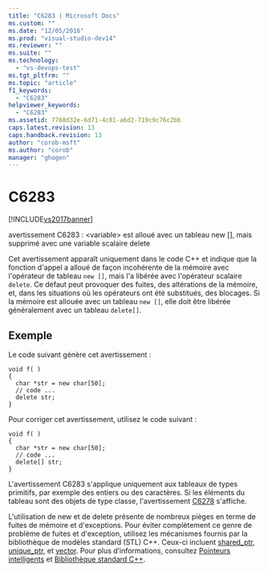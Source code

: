 ```yaml
---
title: "C6283 | Microsoft Docs"
ms.custom: ""
ms.date: "12/05/2016"
ms.prod: "visual-studio-dev14"
ms.reviewer: ""
ms.suite: ""
ms.technology: 
  - "vs-devops-test"
ms.tgt_pltfrm: ""
ms.topic: "article"
f1_keywords: 
  - "C6283"
helpviewer_keywords: 
  - "C6283"
ms.assetid: 7760d32e-6d71-4c81-a6d2-719c9c76c2bb
caps.latest.revision: 13
caps.handback.revision: 13
author: "corob-msft"
ms.author: "corob"
manager: "ghogen"
---
```

# C6283
[!INCLUDE[vs2017banner](../code-quality/includes/vs2017banner.md)]

avertissement C6283 : \<variable\> est alloué avec un tableau new \[\], mais supprimé avec une variable scalaire delete  
  
 Cet avertissement apparaît uniquement dans le code C\+\+ et indique que la fonction d'appel a alloué de façon incohérente de la mémoire avec l'opérateur de tableau `new []`, mais l'a libérée avec l'opérateur scalaire `delete`.  Ce défaut peut provoquer des fuites, des altérations de la mémoire, et, dans les situations où les opérateurs ont été substitués, des blocages.  Si la mémoire est allouée avec un tableau `new []`, elle doit être libérée généralement avec un tableau `delete[]`.  
  
## Exemple  
 Le code suivant génère cet avertissement :  
  
```  
void f( )  
{  
  char *str = new char[50];  
  // code ...  
  delete str;  
}  
```  
  
 Pour corriger cet avertissement, utilisez le code suivant :  
  
```  
void f( )  
{  
  char *str = new char[50];  
  // code ...  
  delete[] str;  
}  
```  
  
 L'avertissement C6283 s'applique uniquement aux tableaux de types primitifs, par exemple des entiers ou des caractères.  Si les éléments du tableau sont des objets de type classe, l'avertissement [C6278](../code-quality/c6278.md) s'affiche.  
  
 L'utilisation de new et de delete présente de nombreux pièges en terme de fuites de mémoire et d'exceptions.  Pour éviter complètement ce genre de problème de fuites et d'exception, utilisez les mécanismes fournis par la bibliothèque de modèles standard \(STL\) C\+\+.  Ceux\-ci incluent [shared\_ptr](/visual-cpp/standard-library/shared-ptr-class), [unique\_ptr](/visual-cpp/standard-library/unique-ptr-class), et [vector](../Topic/%3Cvector%3E.md).  Pour plus d’informations, consultez [Pointeurs intelligents](/visual-cpp/cpp/smart-pointers-modern-cpp) et [Bibliothèque standard C\+\+](/visual-cpp/standard-library/cpp-standard-library-reference).